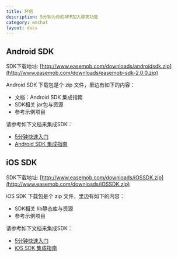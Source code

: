 ```yaml
---
title: 环信
description: 5分钟为你的APP加入聊天功能
category: emchat
layout: docs
---
```


## Android SDK

SDK下载地址:  [http://www.easemob.com/downloads/androidsdk.zip](http://www.easemob.com/downloads/easemob-sdk-2.0.0.zip)

Android SDK 下载包是个 zip 文件，里边有如下的内容：

* 文档：Android SDK 集成指南
* SDK相关 jar包与资源
* 参考示例项目

请参考如下文档来集成SDK：

* [5分钟快速入门](/docs/emchat/android/quickstart.html)
* [Android SDK 集成指南](/docs/emchat/android/singlechat.html)


## iOS SDK

SDK下载地址:  [http://www.easemob.com/downloads/iOSSDK.zip](http://www.easemob.com/downloads/iOSSDK.zip)

iOS SDK 下载包是个 zip 文件，里边有如下的内容：

* SDK相关 lib静态库与资源
* 参考示例项目




请参考如下文档来集成SDK：

* [5分钟快速入门](/docs/emchat/ios/quickstart.html)
* [iOS SDK 集成指南](/docs/emchat/ios/singlechat.html)



